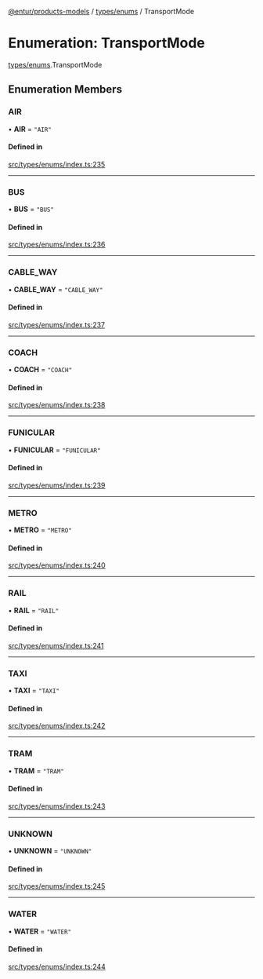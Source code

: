 [@entur/products-models](../README.md) / [types/enums](../modules/types_enums.md) / TransportMode

# Enumeration: TransportMode

[types/enums](../modules/types_enums.md).TransportMode

## Enumeration Members

### AIR

• **AIR** = ``"AIR"``

#### Defined in

[src/types/enums/index.ts:235](https://github.com/entur/products-models/blob/main/src/types/enums/index.ts#L235)

___

### BUS

• **BUS** = ``"BUS"``

#### Defined in

[src/types/enums/index.ts:236](https://github.com/entur/products-models/blob/main/src/types/enums/index.ts#L236)

___

### CABLE\_WAY

• **CABLE\_WAY** = ``"CABLE_WAY"``

#### Defined in

[src/types/enums/index.ts:237](https://github.com/entur/products-models/blob/main/src/types/enums/index.ts#L237)

___

### COACH

• **COACH** = ``"COACH"``

#### Defined in

[src/types/enums/index.ts:238](https://github.com/entur/products-models/blob/main/src/types/enums/index.ts#L238)

___

### FUNICULAR

• **FUNICULAR** = ``"FUNICULAR"``

#### Defined in

[src/types/enums/index.ts:239](https://github.com/entur/products-models/blob/main/src/types/enums/index.ts#L239)

___

### METRO

• **METRO** = ``"METRO"``

#### Defined in

[src/types/enums/index.ts:240](https://github.com/entur/products-models/blob/main/src/types/enums/index.ts#L240)

___

### RAIL

• **RAIL** = ``"RAIL"``

#### Defined in

[src/types/enums/index.ts:241](https://github.com/entur/products-models/blob/main/src/types/enums/index.ts#L241)

___

### TAXI

• **TAXI** = ``"TAXI"``

#### Defined in

[src/types/enums/index.ts:242](https://github.com/entur/products-models/blob/main/src/types/enums/index.ts#L242)

___

### TRAM

• **TRAM** = ``"TRAM"``

#### Defined in

[src/types/enums/index.ts:243](https://github.com/entur/products-models/blob/main/src/types/enums/index.ts#L243)

___

### UNKNOWN

• **UNKNOWN** = ``"UNKNOWN"``

#### Defined in

[src/types/enums/index.ts:245](https://github.com/entur/products-models/blob/main/src/types/enums/index.ts#L245)

___

### WATER

• **WATER** = ``"WATER"``

#### Defined in

[src/types/enums/index.ts:244](https://github.com/entur/products-models/blob/main/src/types/enums/index.ts#L244)
